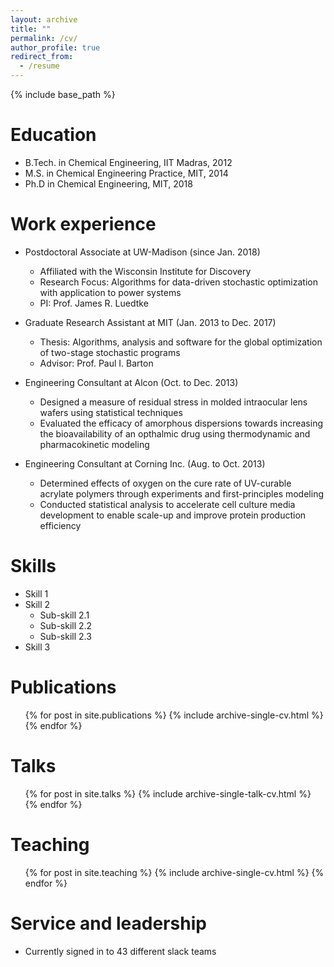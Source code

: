 ```yaml
---
layout: archive
title: ""
permalink: /cv/
author_profile: true
redirect_from:
  - /resume
---
```


{% include base_path %}

Education
======
* B.Tech. in Chemical Engineering, IIT Madras, 2012
* M.S. in Chemical Engineering Practice, MIT, 2014
* Ph.D in Chemical Engineering, MIT, 2018

Work experience
======
* Postdoctoral Associate at UW-Madison (since Jan. 2018)
  * Affiliated with the Wisconsin Institute for Discovery
  * Research Focus: Algorithms for data-driven stochastic optimization with application to power systems
  * PI: Prof. James R. Luedtke

* Graduate Research Assistant at MIT (Jan. 2013 to Dec. 2017)
  * Thesis: Algorithms, analysis and software for the global optimization of two-stage stochastic programs
  * Advisor: Prof. Paul I. Barton
  
* Engineering Consultant at Alcon (Oct. to Dec. 2013)
  * Designed a measure of residual stress in molded intraocular lens wafers using statistical techniques
  * Evaluated the efficacy of amorphous dispersions towards increasing the bioavailability of an opthalmic drug using thermodynamic and pharmacokinetic modeling
  
* Engineering Consultant at Corning Inc. (Aug. to Oct. 2013)
  * Determined effects of oxygen on the cure rate of UV-curable acrylate polymers through experiments and first-principles modeling
  * Conducted statistical analysis to accelerate cell culture media development to enable scale-up and improve protein production efficiency
  
Skills
======
* Skill 1
* Skill 2
  * Sub-skill 2.1
  * Sub-skill 2.2
  * Sub-skill 2.3
* Skill 3

Publications
======
  <ul>{% for post in site.publications %}
    {% include archive-single-cv.html %}
  {% endfor %}</ul>
  
Talks
======
  <ul>{% for post in site.talks %}
    {% include archive-single-talk-cv.html %}
  {% endfor %}</ul>
  
Teaching
======
  <ul>{% for post in site.teaching %}
    {% include archive-single-cv.html %}
  {% endfor %}</ul>
  
Service and leadership
======
* Currently signed in to 43 different slack teams
